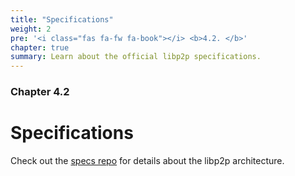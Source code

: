 ```yaml
---
title: "Specifications"
weight: 2
pre: '<i class="fas fa-fw fa-book"></i> <b>4.2. </b>'
chapter: true
summary: Learn about the official libp2p specifications.
---
```


### Chapter 4.2

# Specifications

Check out the [specs repo](https://github.com/libp2p/specs) for details about the libp2p architecture.
